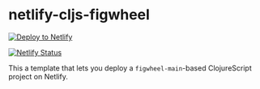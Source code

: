 # netlify-cljs-figwheel


[![Deploy to Netlify](https://www.netlify.com/img/deploy/button.svg)](https://app.netlify.com/start/deploy?repository=https://github.com/bryanmikaelian/netlify-cljs-figwheel)

[![Netlify Status](https://api.netlify.com/api/v1/badges/52e37e79-0eac-45e1-8477-d07f490f90f6/deploy-status)](https://app.netlify.com/sites/fabulous-sherbet-ca4ef9/deploys)

This a template that lets you deploy a `figwheel-main`-based ClojureScript project on Netlify.

